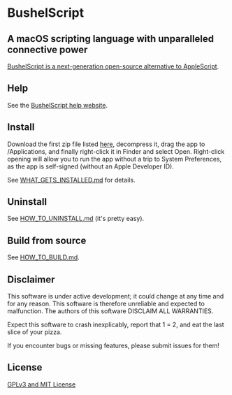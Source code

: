 # BushelScript

## A macOS scripting language with unparalleled connective power

[BushelScript is a next-generation open-source alternative to AppleScript](https://bushelscript.github.io/about/).

## Help

See the [BushelScript help website](https://bushelscript.github.io/help/).

## Install

Download the first zip file listed [here](https://github.com/BushelScript/BushelScript/releases/latest), decompress it, drag the app to /Applications, and finally right-click it in Finder and select Open. Right-click opening will allow you to run the app without a trip to System Preferences, as the app is self-signed (without an Apple Developer ID).

See [WHAT_GETS_INSTALLED.md](WHAT_GETS_INSTALLED.md) for details.

## Uninstall

See [HOW_TO_UNINSTALL.md](HOW_TO_UNINSTALL.md) (it's pretty easy).

## Build from source

See [HOW_TO_BUILD.md](HOW_TO_BUILD.md).

## Disclaimer

This software is under active development; it could change at any time and for any reason. This software is therefore unreliable and expected to malfunction. The authors of this software DISCLAIM ALL WARRANTIES.

Expect this software to crash inexplicably, report that 1 = 2, and eat the last slice of your pizza.

If you encounter bugs or missing features, please submit issues for them!

## License

[GPLv3 and MIT License](LICENSE.txt)

